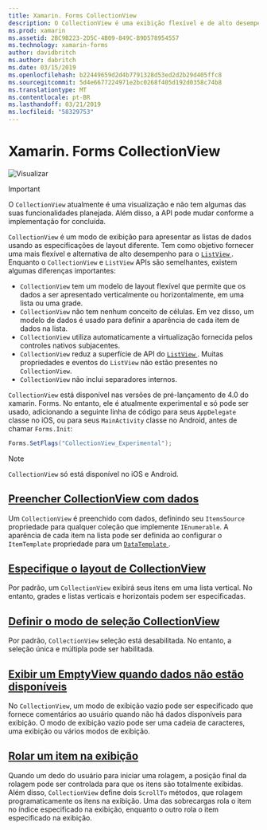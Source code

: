 ```yaml
---
title: Xamarin. Forms CollectionView
description: O CollectionView é uma exibição flexível e de alto desempenho para apresentações de listas de dados usando as especificações de layout diferente.
ms.prod: xamarin
ms.assetid: 2BC9B223-2D5C-4B09-849C-B9D578954557
ms.technology: xamarin-forms
author: davidbritch
ms.author: dabritch
ms.date: 03/15/2019
ms.openlocfilehash: b22449659d2d4b7791328d53ed2d2b29d405ffc8
ms.sourcegitcommit: 5d4e6677224971e2bc0268f405d192d0358c74b8
ms.translationtype: MT
ms.contentlocale: pt-BR
ms.lasthandoff: 03/21/2019
ms.locfileid: "58329753"
---
```

# <a name="xamarinforms-collectionview"></a>Xamarin. Forms CollectionView

![Visualizar](~/media/shared/preview.png)

> [!IMPORTANT]
> O `CollectionView` atualmente é uma visualização e não tem algumas das suas funcionalidades planejada. Além disso, a API pode mudar conforme a implementação for concluída.

`CollectionView` é um modo de exibição para apresentar as listas de dados usando as especificações de layout diferente. Tem como objetivo fornecer uma mais flexível e alternativa de alto desempenho para o [ `ListView` ](xref:Xamarin.Forms.ListView). Enquanto o `CollectionView` e `ListView` APIs são semelhantes, existem algumas diferenças importantes:

- `CollectionView` tem um modelo de layout flexível que permite que os dados a ser apresentado verticalmente ou horizontalmente, em uma lista ou uma grade.
- `CollectionView` não tem nenhum conceito de células. Em vez disso, um modelo de dados é usado para definir a aparência de cada item de dados na lista.
- `CollectionView` utiliza automaticamente a virtualização fornecida pelos controles nativos subjacentes.
- `CollectionView` reduz a superfície de API do [ `ListView` ](xref:Xamarin.Forms.ListView). Muitas propriedades e eventos do `ListView` não estão presentes no `CollectionView`.
- `CollectionView` não inclui separadores internos.

`CollectionView` está disponível nas versões de pré-lançamento de 4.0 do xamarin. Forms. No entanto, ele é atualmente experimental e só pode ser usado, adicionando a seguinte linha de código para seus `AppDelegate` classe no iOS, ou para seus `MainActivity` classe no Android, antes de chamar `Forms.Init`:

```csharp
Forms.SetFlags("CollectionView_Experimental");
```

> [!NOTE]
> `CollectionView` só está disponível no iOS e Android.

## <a name="populate-collectionview-with-datapopulate-datamd"></a>[Preencher CollectionView com dados](populate-data.md)

Um `CollectionView` é preenchido com dados, definindo seu `ItemsSource` propriedade para qualquer coleção que implemente `IEnumerable`. A aparência de cada item na lista pode ser definida ao configurar o `ItemTemplate` propriedade para um [ `DataTemplate` ](xref:Xamarin.Forms.DataTemplate).

## <a name="specify-collectionview-layoutlayoutmd"></a>[Especifique o layout de CollectionView](layout.md)

Por padrão, um `CollectionView` exibirá seus itens em uma lista vertical. No entanto, grades e listas verticais e horizontais podem ser especificadas.

## <a name="set-collectionview-selection-modeselectionmd"></a>[Definir o modo de seleção CollectionView](selection.md)

Por padrão, `CollectionView` seleção está desabilitada. No entanto, a seleção única e múltipla pode ser habilitada.

## <a name="display-an-emptyview-when-data-is-unavailableemptyviewmd"></a>[Exibir um EmptyView quando dados não estão disponíveis](emptyview.md)

No `CollectionView`, um modo de exibição vazio pode ser especificado que fornece comentários ao usuário quando não há dados disponíveis para exibição. O modo de exibição vazio pode ser uma cadeia de caracteres, uma exibição ou vários modos de exibição.

## <a name="scroll-an-item-into-viewscrollingmd"></a>[Rolar um item na exibição](scrolling.md)

Quando um dedo do usuário para iniciar uma rolagem, a posição final da rolagem pode ser controlada para que os itens são totalmente exibidas. Além disso, `CollectionView` define dois `ScrollTo` métodos, que rolagem programaticamente os itens na exibição. Uma das sobrecargas rola o item no índice especificado na exibição, enquanto o outro rola o item especificado na exibição.
